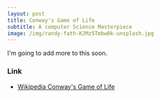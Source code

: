 ```yaml
---
layout: post
title: Conway's Game of Life 
subtitle: A computer Science Masterpiece   
image: /img/randy-fath-KJMz5Tmbw0k-unsplash.jpg
---
```


I'm going to add more to this soon. 


### Link  
- [Wikipedia Conway's Game of Life](https://en.wikipedia.org/wiki/Conway%27s_Game_of_Life) 
